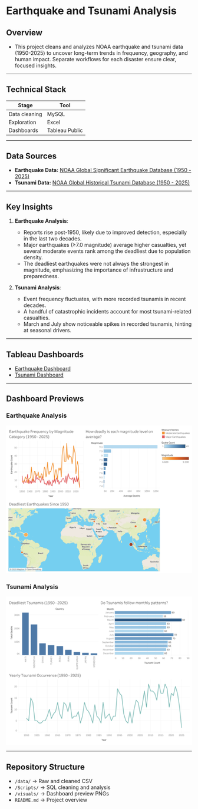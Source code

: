 # Earthquake and Tsunami Analysis

## Overview

- This project cleans and analyzes NOAA earthquake and tsunami data (1950-2025) to uncover long-term trends in frequency, geography, and human impact. Separate workflows for each disaster ensure clear, focused insights. 

---

## Technical Stack

| Stage         | Tool      |
|---------------|-----------|
| Data cleaning | MySQL     |
| Exploration   | Excel     |
| Dashboards    | Tableau Public |

---

## Data Sources
- **Earthquake Data:** [NOAA Global Significant Earthquake Database (1950 - 2025)](https://www.ngdc.noaa.gov/hazel/view/hazards/earthquake/event-data?minYear=1950)
- **Tsunami Data:** [NOAA Global Historical Tsunami Database (1950 - 2025)](https://www.ngdc.noaa.gov/hazel/view/hazards/tsunami/event-data?minYear=1950)

---

## Key Insights

1. **Earthquake Analysis**:
    - Reports rise post-1950, likely due to improved detection, especially in the last two decades.
    - Major earthquakes (≥7.0 magnitude) average higher casualties, yet several moderate events rank among the deadliest due to population density. 
    - The deadliest earthquakes were not always the strongest in magnitude, emphasizing the importance of infrastructure and preparedness.

2. **Tsunami Analysis**:
    - Event frequency fluctuates, with more recorded tsunamis in recent decades.
    - A handful of catastrophic incidents account for most tsunami-related casualties.
    - March and July show noticeable spikes in recorded tsunamis, hinting at seasonal drivers. 

---

## Tableau Dashboards
- [Earthquake Dashboard](https://public.tableau.com/views/EarthquakeAnalysis1950-2025/EarthquakeAnalysis?:language=en-US&:sid=&:redirect=auth&:display_count=n&:origin=viz_share_link)
- [Tsunami Dashboard](https://public.tableau.com/views/TsunamiAnalysis1950-2025/TsunamiAnalysis?:language=en-US&:sid=&:redirect=auth&:display_count=n&:origin=viz_share_link)

---

## Dashboard Previews

### Earthquake Analysis
![Earthquake Dashboard](/visuals/Earthquake_Analysis.png)

### Tsunami Analysis
![Tsunami Dashboard](/visuals/Tsunami_Analysis.png)

---

## Repository Structure
- `/data/` -> Raw and cleaned CSV
- `/Scripts/` -> SQL cleaning and analysis
- `/visuals/` -> Dashboard preview PNGs
- `README.md` -> Project overview
